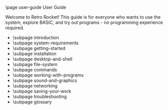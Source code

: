 \page user-guide User Guide

Welcome to Retro Rocket! This guide is for everyone who wants to use the system, explore BASIC, and try out programs - no programming experience required.

- \subpage introduction
- \subpage system-requirements
- \subpage getting-started
- \subpage installation
- \subpage desktop-and-shell
- \subpage file-system
- \subpage commands
- \subpage working-with-programs
- \subpage sound-and-graphics
- \subpage networking
- \subpage saving-your-work
- \subpage troubleshooting
- \subpage glossary